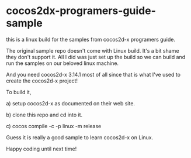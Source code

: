 # cocos2dx-programers-guide-sample
this is a linux build for the samples from cocos2d-x programers guide.

The original sample repo doesn't come with Linux build. It's a bit shame they don't support it.
All I did was just set up the build so we can build and run the samples on our beloved linux machine.

And you need cocos2d-x 3.14.1 most of all since that is what I've used to create the cocos2d-x project!

To build it,

a) setup cocos2d-x as documented on their web site.

b) clone this repo and cd into it.

c) cocos compile -c -p linux -m release
   
Guess it is really a good sample to learn cocos2d-x on Linux.

Happy coding until next time!
